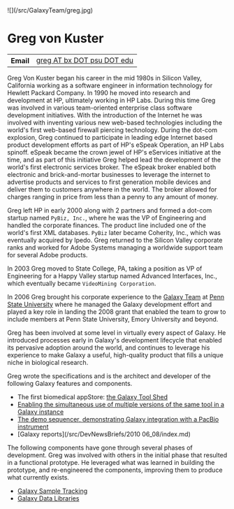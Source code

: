 
<div class='right'>![](/src/GalaxyTeam/greg.jpg)</div>

# Greg von Kuster

<table>
  <tr>
    <th> Email </th>
    <td> <a href="mailto:greg AT bx DOT psu DOT edu">greg AT bx DOT psu DOT edu</a> </td>
  </tr>
</table>


Greg Von Kuster began his career in the mid 1980s in Silicon Valley, California working as a software engineer in information technology for Hewlett Packard Company.  In 1990 he moved into research and development at HP, ultimately working in HP Labs.  During this time Greg was involved in various team-oriented enterprise class software development initiatives.  With the introduction of the Internet he was involved with inventing various new web-based technologies including the world's first web-based firewall piercing technology.  During the dot-com explosion, Greg continued to participate in leading edge Internet based product development efforts as part of HP's eSpeak Operation, an HP Labs spinoff.  eSpeak became the crown jewel of HP's eServices initiative at the time, and as part of this initiative Greg helped lead the development of the world's first electronic services broker.  The eSpeak broker enabled both electronic and brick-and-mortar businesses to leverage the internet to advertise products and services to first generation mobile devices and deliver them to customers anywhere in the world.  The broker allowed for charges ranging in price from less than a penny to any amount of money.

Greg left HP in early 2000 along with 2 partners and formed a dot-com startup named `PyBiz, Inc.`, where he was the VP of Engineering and handled the corporate finances.  The product line included one of the world's first XML databases.  `PyBiz` later became Coherity, Inc., which was eventually acquired by Ipedo.  Greg returned to the Silicon Valley corporate ranks and worked for Adobe Systems managing a worldwide support team for several Adobe products.

In 2003 Greg moved to State College, PA, taking a position as VP of Engineering for a Happy Valley startup named Advanced Interfaces, Inc., which eventually became `VideoMining Corporation`.

In 2006 Greg brought his corporate experience to the [Galaxy Team](/src/GalaxyTeam/index.md) at [Penn State University](http://www.psu.edu/) where he managed the Galaxy development effort and played a key role in landing the 2008 grant that enabled the team to grow to include members at Penn State University, Emory University and beyond.

Greg has been involved at some level in virtually every aspect of Galaxy.  He introduced processes early in Galaxy's development lifecycle that enabled its pervasive adoption around the world, and continues to leverage his experience to make Galaxy a useful, high-quality product that fills a unique niche in biological research.  

Greg wrote the specifications and is the architect and developer of the following Galaxy features and components.

* The first biomedical appStore: [the Galaxy Tool Shed](/src/ToolShed/index.md)
* [Enabling the simultaneous use of multiple versions of the same tool in a Galaxy instance](/src/ToolShed/index.md#galaxy_tool_versions)
* [The demo sequencer, demonstrating Galaxy integration with a PacBio instrument](http://screencast.g2.bx.psu.edu/pacBio-demo/)
* [Galaxy reports](/src/DevNewsBriefs/2010 06_08/index.md)

The following components have gone through several phases of development.  Greg was involved with others in the initial phase that resulted in a functional prototype.  He leveraged what was learned in building the prototype, and re-engineered the components, improving them to produce what currently exists.

* [Galaxy Sample Tracking](/src/Admin/DataLibraries/LibrarySampleTracking/index.md)
* [Galaxy Data Libraries](/src/Admin/DataLibraries/index.md)
